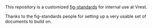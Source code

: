 This repository is a customized [fig-standards](https://github.com/php-fig/fig-standards) for internal use at Vrest.

Thanks to the fig-standards people for setting up a very usable set of documents to build on.